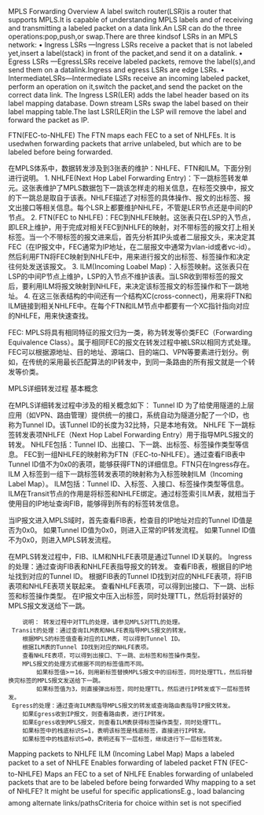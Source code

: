 MPLS Forwarding Overview
     A label switch router(LSR)is a router that supports MPLS.It is capable of understanding MPLS labels and of receiving and transmitting a labeled packet on a data link.An LSR can do the three operations:pop,push,or swap.There are three kindsof LSRs in an MPLS network:
	     • Ingress LSRs    —Ingress LSRs receive a packet that is not labeled yet,insert a label(stack) in front of the packet,and send it on a datalink.
		 • Egress  LSRs    —EgressLSRs receive labeled packets, remove the label(s),and send them on a datalink.Ingress and egress LSRs are edge LSRs.
		 • IntermediateLSRs—Intermediate LSRs receive an incoming labeled packet, perform an operation on it,switch the packet,and send the packet on the correct data link.
	The Ingress LSR(LER) adds the label header based on its label mapping database. Down stream LSRs swap the label based on their label mapping table.The last LSR(LER)in the LSP will remove the label and forward the packet as IP.

FTN(FEC-to-NHLFE)
	The FTN maps each FEC to a set of NHLFEs. It is usedwhen forwarding packets that arrive unlabeled, but which are to be labeled before being forwarded.

在MPLS体系中，数据转发涉及到3张表的维护：NHLFE、FTN和ILM。下面分别进行说明。
	1. NHLFE(Next Hop Label Forwarding Entry)：下一跳标签转发单元。这张表维护了MPLS数据包下一跳该怎样走的相关信息，在标签交换中，报文的下一跳总是取自于该表。NHLFE描述了对标签的具体操作、报文的出标签、报文出接口等相关信息。每个LSR上都要维护NHLFE，不管是LER节点还是中间的P节点。
	2. FTN(FEC to NHLFE)：FEC到NHLFE映射。这张表只在LSP的入节点，即LER上维护，用于完成对相关FEC到NHLFE的映射，对不带标签的报文打上相关标签。当一个不带标签的报文进来后，首先分析其IP头或者二层报文头，来决定其FEC（在IP报文中，FEC通常为IP地址，在二层报文中通常为vlan-id或者vc-id）。然后利用FTN将FEC映射到NHLFE中，用来进行报文的出标签、标签操作和决定往何处发送该报文。
	3. ILM(Incoming Loabel Map)：入标签映射。这张表只在LSP的中间P节点上维护，LSP的入节点不维护该表。当LSR收到带标签的报文后，要利用ILM将报文映射到NHLFE，来决定该标签报文的标签操作和下一跳地址。
	4. 在这三张表结构的中间还有一个结构XC(cross-connect)，用来将FTN和ILM链接到相关NHLFE中。在每个FTN和ILM节点中都要有一个XC指针指向对应的NHLFE，用来快速查找。

FEC: 
	MPLS将具有相同特征的报文归为一类，称为转发等价类FEC（Forwarding Equivalence Class）。属于相同FEC的报文在转发过程中被LSR以相同方式处理。
	FEC可以根据源地址、目的地址、源端口、目的端口、VPN等要素进行划分。例如，在传统的采用最长匹配算法的IP转发中，到同一条路由的所有报文就是一个转发等价类。

MPLS详细转发过程
基本概念

在MPLS详细转发过程中涉及的相关概念如下：
	Tunnel ID
		为了给使用隧道的上层应用（如VPN、路由管理）提供统一的接口，系统自动为隧道分配了一个ID，也称为Tunnel ID。该Tunnel ID的长度为32比特，只是本地有效。
	NHLFE
		下一跳标签转发表项NHLFE（Next Hop Label Forwarding Entry）用于指导MPLS报文的转发。
		NHLFE包括：Tunnel ID、出接口、下一跳、出标签、标签操作类型等信息。
		FEC到一组NHLFE的映射称为FTN（FEC-to-NHLFE）。通过查看FIB表中Tunnel ID值不为0x0的表项，能够获得FTN的详细信息。FTN只在Ingress存在。
	ILM
		入标签到一组下一跳标签转发表项的映射称为入标签映射ILM（Incoming Label Map）。
		ILM包括：Tunnel ID、入标签、入接口、标签操作类型等信息。
		ILM在Transit节点的作用是将标签和NHLFE绑定。通过标签索引ILM表，就相当于使用目的IP地址查询FIB，能够得到所有的标签转发信息。

当IP报文进入MPLS域时，首先查看FIB表，检查目的IP地址对应的Tunnel ID值是否为0x0。
	如果Tunnel ID值为0x0，则进入正常的IP转发流程。
	如果Tunnel ID值不为0x0，则进入MPLS转发流程。

在MPLS转发过程中，FIB、ILM和NHLFE表项是通过Tunnel ID关联的。
	Ingress的处理：通过查询FIB表和NHLFE表指导报文的转发。
		查看FIB表，根据目的IP地址找到对应的Tunnel ID。
		根据FIB表的Tunnel ID找到对应的NHLFE表项，将FIB表项和NHLFE表项关联起来。
		查看NHLFE表项，可以得到出接口、下一跳、出标签和标签操作类型。
		在IP报文中压入出标签，同时处理TTL，然后将封装好的MPLS报文发送给下一跳。

 		说明： 转发过程中对TTL的处理，请参见MPLS对TTL的处理。
	 Transit的处理：通过查询ILM表和NHLFE表指导MPLS报文的转发。
	 	根据MPLS的标签值查看对应的ILM表，可以得到Tunnel ID。
		根据ILM表的Tunnel ID找到对应的NHLFE表项。
		查看NHLFE表项，可以得到出接口、下一跳、出标签和标签操作类型。
		MPLS报文的处理方式根据不同的标签值而不同。
			如果标签值>＝16，则用新标签替换MPLS报文中的旧标签，同时处理TTL，然后将替换完标签的MPLS报文发送给下一跳。
			如果标签值为3，则直接弹出标签，同时处理TTL，然后进行IP转发或下一层标签转发。
 	 Egress的处理：通过查询ILM表指导MPLS报文的转发或查询路由表指导IP报文转发。
 		如果Egress收到IP报文，则查看路由表，进行IP转发。
 		如果Egress收到MPLS报文，则查看ILM表获得标签操作类型，同时处理TTL。
 		如果标签中的栈底标识S=1，表明该标签是栈底标签，直接进行IP转发。
 		如果标签中的栈底标识S=0，表明还有下一层标签，继续进行下一层标签转发。


Mapping packets to NHLFE
	    ILM (Incoming Label Map) Maps a labeled packet to a set of NHLFE
			Enables forwarding of labeled packet
		FTN (FEC-to-NHLFE)  Maps an FEC to a set of NHLFE
			Enables forwarding of unlabeled packets that are to be labeled before being forwarded
		Why mapping to a set of NHLFE? It might be useful for specific applicationsE.g., load balancing among alternate links/pathsCriteria for choice within set is not specified

